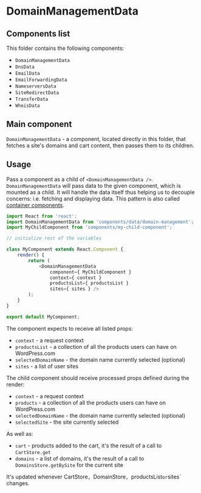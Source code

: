 DomainManagementData
====================

## Components list

This folder contains the following components:

* `DomainManagementData`
* `DnsData`
* `EmailData`
* `EmailForwardingData`
* `NameserversData`
* `SiteRedirectData`
* `TransferData`
* `WhoisData`

## Main component

`DomainManagementData` - a component, located directly in this folder, that fetches a site's domains and cart content, then passes them to its children.

## Usage

Pass a component as a child of `<DomainManagementData />`. `DomainManagementData` will pass data to the given component, which is mounted as a child.
It will handle the data itself thus helping us to decouple concerns: i.e. fetching and displaying data. This pattern is also called [container components](https://medium.com/@learnreact/container-components-c0e67432e005).

```js
import React from 'react';
import DomainManagementData from 'components/data/domain-management';
import MyChildComponent from 'components/my-child-component';

// initialize rest of the variables

class MyComponent extends React.Component {
	render() {
		return (
			<DomainManagementData
				component={ MyChildComponent }
				context={ context }
				productsList={ productsList }
				sites={ sites } />
		);
	}
}

export default MyComponent;
```

The component expects to receive all listed props:

* `context` - a request context
* `productsList` - a collection of all the products users can have on WordPress.com
* `selectedDomainName` - the domain name currently selected (optional)
* `sites` - a list of user sites 

The child component should receive processed props defined during the render:

* `context` - a request context
* `products` - a collection of all the products users can have on WordPress.com
* `selectedDomainName` - the domain name currently selected (optional)
* `selectedSite` - the site currently selected 

As well as:

* `cart` - products added to the cart, it's the result of a call to `CartStore.get`  
* `domains` - a list of domains, it's the result of a call to `DomainsStore.getBySite` for the current site

It's updated whenever CartStore`, `DomainStore`, `productsList` or `sites` changes.
